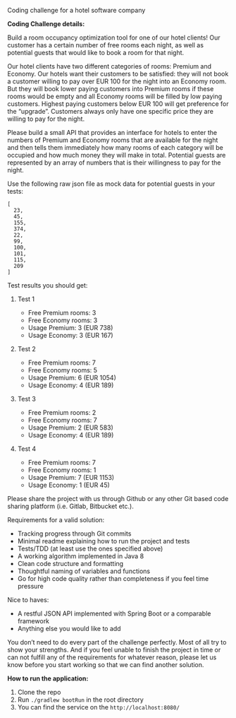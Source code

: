 Coding challenge for a hotel software company

**Coding Challenge details:**

Build a room occupancy optimization tool for one of our hotel clients! Our customer has a
certain number of free rooms each night, as well as potential guests that would like to book a
room for that night.

Our hotel clients have two different categories of rooms: Premium and Economy. Our hotels
want their customers to be satisfied: they will not book a customer willing to pay over EUR
100 for the night into an Economy room. But they will book lower paying customers into
Premium rooms if these rooms would be empty and all Economy rooms will be filled by low
paying customers. Highest paying customers below EUR 100 will get preference for the
“upgrade”. Customers always only have one specific price they are willing to pay for the
night.

Please build a small API that provides an interface for hotels to enter the numbers of
Premium and Economy rooms that are available for the night and then tells them
immediately how many rooms of each category will be occupied and how much money they
will make in total. Potential guests are represented by an array of numbers that is their
willingness to pay for the night.

Use the following raw json file as mock data for potential guests in your tests:
```
[
  23,
  45,
  155,
  374,
  22,
  99,
  100,
  101,
  115,
  209
]
```


Test results you should get:

1. Test 1
    
    * Free Premium rooms: 3
    * Free Economy rooms: 3
    * Usage Premium: 3 (EUR 738)
    * Usage Economy: 3 (EUR 167)

1. Test 2

    * Free Premium rooms: 7
    * Free Economy rooms: 5
    * Usage Premium: 6 (EUR 1054)
    * Usage Economy: 4 (EUR 189)

1. Test 3

    * Free Premium rooms: 2
    * Free Economy rooms: 7
    * Usage Premium: 2 (EUR 583)
    * Usage Economy: 4 (EUR 189)

1. Test 4
    * Free Premium rooms: 7
    * Free Economy rooms: 1
    * Usage Premium: 7 (EUR 1153)
    * Usage Economy: 1 (EUR 45)


Please share the project with us through Github or any other Git based code sharing
platform (i.e. Gitlab, Bitbucket etc.).


Requirements for a valid solution:
- Tracking progress through Git commits
- Minimal readme explaining how to run the project and tests
- Tests/TDD (at least use the ones specified above)
- A working algorithm implemented in Java 8
- Clean code structure and formatting
- Thoughtful naming of variables and functions
- Go for high code quality rather than completeness if you feel time pressure

Nice to haves:
- A restful JSON API implemented with Spring Boot or a comparable framework
- Anything else you would like to add

You don’t need to do every part of the challenge perfectly. Most of all try to show your
strengths. And if you feel unable to finish the project in time or can not fulfill any of the
requirements for whatever reason, please let us know before you start working so that we
can find another solution.

**How to run the application:**

1. Clone the repo
1. Run `./gradlew bootRun` in the root directory
1. You can find the service on the `http://localhost:8080/`
